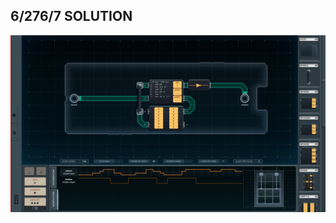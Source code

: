 6/276/7 SOLUTION
----------------

![screenshot0](https://github.com/shiawasenahikari/Shenzhen-IO-Solutions/blob/master/023-pollution-sensing-smart-window/screenshot0.png)
